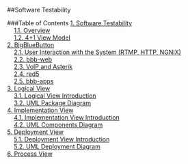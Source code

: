 ##Software Testability

###Table of Contents
[1. Software Testability](https://github.com/mariateresachaves/bigbluebutton/blob/master/ESOF-DOCS/Testability/Software_Testability.md#1-software-testability)  
&nbsp;&nbsp;&nbsp;&nbsp;[1.1. Overview](https://github.com/mariateresachaves/bigbluebutton/blob/master/ESOF-DOCS/Testability/Software_Testability.md#11-overview)  
&nbsp;&nbsp;&nbsp;&nbsp;[1.2. 4+1 View Model](https://github.com/mariateresachaves/bigbluebutton/blob/master/ESOF-DOCS/Software_Architecture/Software%20Architecture.md#12-4--1-view-model)  
[2. BigBlueButton](https://github.com/mariateresachaves/bigbluebutton/blob/master/ESOF-DOCS/Software_Architecture/BigBlueButton.md#2-bigbluebutton-architecture)  
&nbsp;&nbsp;&nbsp;&nbsp;[2.1. User Interaction with the System (RTMP, HTTP, NGNIX)](https://github.com/mariateresachaves/bigbluebutton/blob/master/ESOF-DOCS/Software_Architecture/BigBlueButton.md#21-user-interaction-with-the-system-rtmp-http-ngnix)  
&nbsp;&nbsp;&nbsp;&nbsp;[2.2. bbb-web](https://github.com/mariateresachaves/bigbluebutton/blob/master/ESOF-DOCS/Software_Architecture/BigBlueButton.md#22-bbb-web)  
&nbsp;&nbsp;&nbsp;&nbsp;[2.3. VoIP and Asterik](https://github.com/mariateresachaves/bigbluebutton/blob/master/ESOF-DOCS/Software_Architecture/BigBlueButton.md#23-voip-and-asterik)  
&nbsp;&nbsp;&nbsp;&nbsp;[2.4. red5](https://github.com/mariateresachaves/bigbluebutton/blob/master/ESOF-DOCS/Software_Architecture/BigBlueButton.md#24-red5)  
&nbsp;&nbsp;&nbsp;&nbsp;[2.5. bbb-apps](https://github.com/mariateresachaves/bigbluebutton/blob/master/ESOF-DOCS/Software_Architecture/BigBlueButton.md#25-bbb-apps)  
[3. Logical View](https://github.com/mariateresachaves/bigbluebutton/blob/master/ESOF-DOCS/Software_Architecture/Logical%20View.md#3-logical_view)  
&nbsp;&nbsp;&nbsp;&nbsp;[3.1. Logical View Introduction](https://github.com/mariateresachaves/bigbluebutton/blob/master/ESOF-DOCS/Software_Architecture/Logical%20View.md#31-logical-view-introduction)  
&nbsp;&nbsp;&nbsp;&nbsp;[3.2. UML Package Diagram](https://github.com/mariateresachaves/bigbluebutton/blob/master/ESOF-DOCS/Software_Architecture/Logical%20View.md#32-uml-package-diagram)  
[4. Implementation View](https://github.com/mariateresachaves/bigbluebutton/blob/master/ESOF-DOCS/Software_Architecture/Implementation%20View.md#4-implementation_view)  
&nbsp;&nbsp;&nbsp;&nbsp;[4.1. Implementation View Introduction](https://github.com/mariateresachaves/bigbluebutton/blob/master/ESOF-DOCS/Software_Architecture/Implementation%20View.md#41-implementation-view-introduction)   
&nbsp;&nbsp;&nbsp;&nbsp;[4.2. UML Components Diagram](https://github.com/mariateresachaves/bigbluebutton/blob/master/ESOF-DOCS/Software_Architecture/Implementation%20View.md#42-uml-component-diagram)  
[5. Deployment View](https://github.com/mariateresachaves/bigbluebutton/blob/master/ESOF-DOCS/Software_Architecture/Deployment%20View.md#5-deployment_view)  
&nbsp;&nbsp;&nbsp;&nbsp;[5.1. Deployment View Introduction](https://github.com/mariateresachaves/bigbluebutton/blob/master/ESOF-DOCS/Software_Architecture/Deployment%20View.md#51-deployment-view-introduction)   
&nbsp;&nbsp;&nbsp;&nbsp;[5.2. UML Deployment Diagram](https://github.com/mariateresachaves/bigbluebutton/blob/master/ESOF-DOCS/Software_Architecture/Deployment%20View.md#52-uml-deployment-diagram)  
[6. Process View](https://github.com/mariateresachaves/bigbluebutton/blob/master/ESOF-DOCS/Software_Architecture/Process%20View.md#6-process_view)  
